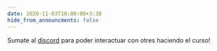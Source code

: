 ```yaml
---
date: 2020-11-03T10:00:00+3:30
hide_from_announcments: false
---
```

Sumate al [discord](https://discord.gg/BkGVCfHFJt) para poder interactuar con otres haciendo el curso!
